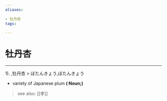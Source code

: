```yaml
---
aliases:
    
- 牡丹杏
tags:
    
---
```


# 牡丹杏
---
1).
,牡丹杏 > ぼたんきょう,ぼたんきょう

- variety of Japanese plum
**( Noun;)**
> see also:  [[李]]
            